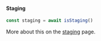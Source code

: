 
#### Staging

```ts twoslash
const staging = await isStaging()
```
More about this on the [staging](../3.advanced/4.staging.md) page.

